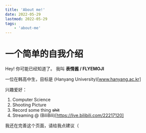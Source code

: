 ```yaml
---
title: 'About me!'
date: 2022-05-29
lastmod: 2022-05-29
tags:
    - 'about-me'
---
```


# 一个简单的自我介绍
Hey! 你可能已经知道了。
我叫 **表情酱 / FLYEMOJI**

一位在韩高中生，目标是 (Hanyang University)[www.hanyang.ac.kr]

兴趣爱好：
1. Computer Science
2. Shooting Picture
3. Record some thing ~~shit~~
4. Streaming @ (BiliBili)[https://live.bilibili.com/22217120]

我还在完善这个页面，请给我点建议（
